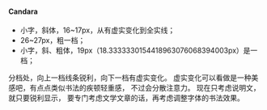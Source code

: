 #### Candara
- 小字，斜体，16~17px，从有虚实变化到全实线；
- 26~27px，粗一档；
- 小字，斜、粗体，19px（18.3333330154418963076068394003px）是一档；

分档处，向上一档线条锐利，向下一档有虚实变化。
虚实变化可以看做是一种美感吧，有点点类似书法的疾顿轻重感，
不过会分散注意力。
现在只考虑说明文，就只要锐利显示，
要专门考虑文学文章的话，再考虑调整字体的书法效果。
